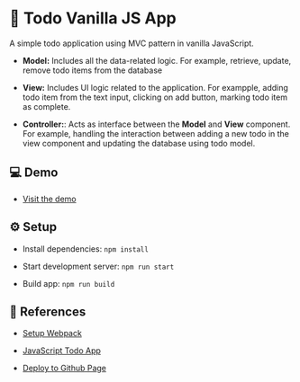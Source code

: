 # 📝 Todo Vanilla JS App

A simple todo application using MVC pattern in vanilla JavaScript.

- **Model:** Includes all the data-related logic. For example, retrieve, update, remove todo items from the database

- **View:** Includes UI logic related to the application. For exampple, adding todo item from the text input, clicking on add button, marking todo item as complete.

- **Controller:**: Acts as interface between the **Model** and **View** component. For example, handling the interaction between adding a new todo in the view component and updating the database using todo model.

## 💻 Demo

- [Visit the demo](https://sajalshres.github.io/todo-mvc-js/)

## ⚙ Setup

- Install dependencies: `npm install`

- Start development server: `npm run start`

- Build app: `npm run build`

## 📌 References

- [Setup Webpack](https://dev.to/pixelgoo/how-to-configure-webpack-from-scratch-for-a-basic-website-46a5)

- [JavaScript Todo App](https://www.taniarascia.com/javascript-mvc-todo-app/)

- [Deploy to Github Page](https://dev.to/rolanddoda/deploy-to-github-pages-like-a-pro-with-github-actions-4hdg)
